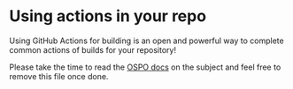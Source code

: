# Using actions in your repo

Using GitHub Actions for building is an open and powerful way to complete
common actions of builds for your repository!

Please take the time to read the [OSPO docs](https://aka.ms/opensource/actions)
on the subject and feel free to remove this file once done.